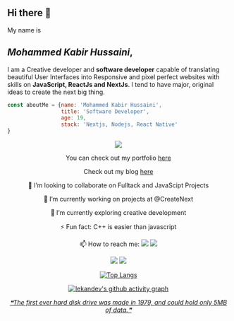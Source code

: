 ## Hi there 👋

My name is 
## *Mohammed Kabir Hussaini*,
I am a Creative developer and **software developer** capable of translating beautiful User Interfaces into Responsive and pixel perfect websites with skills on **JavaScript,  ReactJs and NextJs**. I tend to have major, original ideas to create the next big thing.

```javascript
const aboutMe = {name: 'Mohammed Kabir Hussaini',
                 title: 'Software Developer',
                 age: 19,
                 stack: 'Nextjs, Nodejs, React Native'
}
```

<div align="center">

![](https://komarev.com/ghpvc/?username=lekandev&color=red)

You can check out my portfolio [here](https://lekan.vercel.app)

Check out my blog [here](https://lekandev.hashnode.dev)

👯 I’m looking to collaborate on Fulltack and JavaScipt Projects

🔭 I’m currently working on projects at @CreateNext

🌱 I’m currently exploring creative development

⚡ Fun fact: C++ is easier than javascript 

📫 How to reach me: <img src="https://img.shields.io/badge/lekandev%20-%231DA1F2.svg?&style=for-the-badge&logo=Twitter&logoColor=white"/> <img src="https://img.shields.io/badge/lekandev%20-%230077B5.svg?&style=for-the-badge&logo=linkedin&logoColor=white"/>
  
<p align="center">
<img src="https://github-readme-stats.vercel.app/api?username=lekandev&show_icons=true&theme=tokyonight">
<img src="https://github-readme-streak-stats.herokuapp.com/?user=lekandev&theme=tokyonight" />
</p>

[![Top Langs](https://github-readme-stats.vercel.app/api/top-langs/?username=lekandev&layout=compact&theme=tokyonight&hide=TeX,Java,Objective-C,HTML,CSS)](https://github.com/lekandev/github-readme-stats)
  
[![lekandev's github activity graph](https://activity-graph.herokuapp.com/graph?username=lekandev&theme=react-dark)](https://github.com/ashutosh00710/github-readme-activity-graph)

<a align="center" href='https://github.com/marketplace/actions/quote-readme'>
<!--STARTS_HERE_QUOTE_README-->
<i>❝The first ever hard disk drive was made in 1979, and could hold only 5MB of data.❞</i>
<!--ENDS_HERE_QUOTE_README-->
</a>

